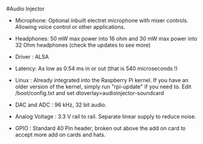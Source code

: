 <!--
---
name: Audio Injector Zero
class: board
type: audio
formfactor: pHAT
manufacturer: Flatmax Studios
collected: Other
description: High quality analog audio input and output
url: http://www.audioinjector.net/
buy: Amazon, ebay
image: 'audioinjector-zero.png'
pincount: 40
eeprom: no
power:
  '1':
  '2':
ground:
  '6':
  '9':
  '14':
  '20':
  '25':
  '30':
  '34':
  '39':
pin:
  '3':
    name: SDA
    mode: i2c
  '5':
    name: SCL
    mode: i2c
    description: Button 1
  '12':
    name: BitClock
    mode: i2s
  '35':
    name: LRClock
    mode: i2s
  '38':
    name: DataIn
    mode: i2s
  '40':
    name: DataOut
    mode: i2s
-->
#Audio Injector

* Microphone: Optional inbuilt electret microphone with mixer controls. Allowing voice control or other applications.

* Headphones: 50 mW max power into 16 ohm and 30 mW max power into 32 Ohm headphones (check the updates to see more)

* Driver : ALSA

* Latency: As low as 0.54 ms in or out (that is 540 microseconds !)

* Linux : Already integrated into the Raspberry Pi kernel. If you have an older version of the kernel, simply run "rpi-update" if you need to. Edit /boot/config.txt and set dtoverlay=audioinjector-soundcard

* DAC and ADC : 96 kHz, 32 bit audio.

* Analog Voltage : 3.3 V rail to rail. Separate linear supply to reduce noise.

* GPIO : Standard 40 Pin header, broken out above the add on card to accept more add on cards and hats.

